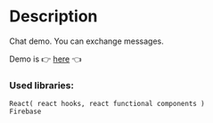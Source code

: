 
# Description
Chat demo. You can exchange messages.

Demo is 👉 [here](https://davidsulava.github.io/ChatDemo/) 👈

### Used libraries:
```
React( react hooks, react functional components )
Firebase
```
